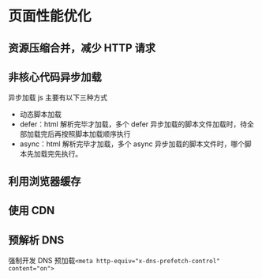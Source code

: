 # 页面性能优化

## 资源压缩合并，减少 HTTP 请求

## 非核心代码异步加载

异步加载 js 主要有以下三种方式

- 动态脚本加载
- defer：html 解析完毕才加载，多个 defer 异步加载的脚本文件加载时，待全部加载完后再按照脚本加载顺序执行
- async：html 解析完毕才加载，多个 async 异步加载的脚本文件时，哪个脚本先加载完先执行。

## 利用浏览器缓存

## 使用 CDN

## 预解析 DNS

强制开发 DNS 预加载`<meta http-equiv="x-dns-prefetch-control" content="on">`
